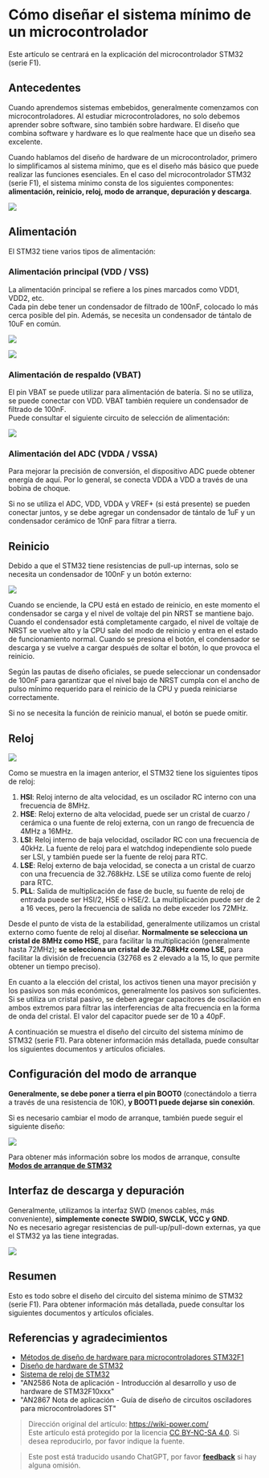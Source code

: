 # Cómo diseñar el sistema mínimo de un microcontrolador

Este artículo se centrará en la explicación del microcontrolador STM32 (serie F1).

## Antecedentes

Cuando aprendemos sistemas embebidos, generalmente comenzamos con microcontroladores. Al estudiar microcontroladores, no solo debemos aprender sobre software, sino también sobre hardware. El diseño que combina software y hardware es lo que realmente hace que un diseño sea excelente.

Cuando hablamos del diseño de hardware de un microcontrolador, primero lo simplificamos al sistema mínimo, que es el diseño más básico que puede realizar las funciones esenciales. En el caso del microcontrolador STM32 (serie F1), el sistema mínimo consta de los siguientes componentes: **alimentación, reinicio, reloj, modo de arranque, depuración y descarga**.

![](https://img.wiki-power.com/d/wiki-media/img/20200605234144.jpg)

## Alimentación

El STM32 tiene varios tipos de alimentación:

### Alimentación principal (VDD / VSS)

La alimentación principal se refiere a los pines marcados como VDD1, VDD2, etc.  
Cada pin debe tener un condensador de filtrado de 100nF, colocado lo más cerca posible del pin. Además, se necesita un condensador de tántalo de 10uF en común.

![](https://img.wiki-power.com/d/wiki-media/img/20200605163136.png)

![](https://img.wiki-power.com/d/wiki-media/img/20200605163204.png)

### Alimentación de respaldo (VBAT)

El pin VBAT se puede utilizar para alimentación de batería. Si no se utiliza, se puede conectar con VDD. VBAT también requiere un condensador de filtrado de 100nF.  
Puede consultar el siguiente circuito de selección de alimentación:

![](https://img.wiki-power.com/d/wiki-media/img/20200605163337.jpg)

### Alimentación del ADC (VDDA / VSSA)

Para mejorar la precisión de conversión, el dispositivo ADC puede obtener energía de aquí. Por lo general, se conecta VDDA a VDD a través de una bobina de choque.

Si no se utiliza el ADC, VDD, VDDA y VREF+ (si está presente) se pueden conectar juntos, y se debe agregar un condensador de tántalo de 1uF y un condensador cerámico de 10nF para filtrar a tierra.

## Reinicio

Debido a que el STM32 tiene resistencias de pull-up internas, solo se necesita un condensador de 100nF y un botón externo:

![](https://img.wiki-power.com/d/wiki-media/img/20200605163429.png)

Cuando se enciende, la CPU está en estado de reinicio, en este momento el condensador se carga y el nivel de voltaje del pin NRST se mantiene bajo. Cuando el condensador está completamente cargado, el nivel de voltaje de NRST se vuelve alto y la CPU sale del modo de reinicio y entra en el estado de funcionamiento normal. Cuando se presiona el botón, el condensador se descarga y se vuelve a cargar después de soltar el botón, lo que provoca el reinicio.

Según las pautas de diseño oficiales, se puede seleccionar un condensador de 100nF para garantizar que el nivel bajo de NRST cumpla con el ancho de pulso mínimo requerido para el reinicio de la CPU y pueda reiniciarse correctamente.

Si no se necesita la función de reinicio manual, el botón se puede omitir.

## Reloj

![](https://img.wiki-power.com/d/wiki-media/img/20200605155729.png)

Como se muestra en la imagen anterior, el STM32 tiene los siguientes tipos de reloj:

1. **HSI**: Reloj interno de alta velocidad, es un oscilador RC interno con una frecuencia de 8MHz.
2. **HSE**: Reloj externo de alta velocidad, puede ser un cristal de cuarzo / cerámica o una fuente de reloj externa, con un rango de frecuencia de 4MHz a 16MHz.
3. **LSI**: Reloj interno de baja velocidad, oscilador RC con una frecuencia de 40kHz. La fuente de reloj para el watchdog independiente solo puede ser LSI, y también puede ser la fuente de reloj para RTC.
4. **LSE**: Reloj externo de baja velocidad, se conecta a un cristal de cuarzo con una frecuencia de 32.768kHz. LSE se utiliza como fuente de reloj para RTC.
5. **PLL**: Salida de multiplicación de fase de bucle, su fuente de reloj de entrada puede ser HSI/2, HSE o HSE/2. La multiplicación puede ser de 2 a 16 veces, pero la frecuencia de salida no debe exceder los 72MHz.

Desde el punto de vista de la estabilidad, generalmente utilizamos un cristal externo como fuente de reloj al diseñar. **Normalmente se selecciona un cristal de 8MHz como HSE**, para facilitar la multiplicación (generalmente hasta 72MHz); **se selecciona un cristal de 32.768kHz como LSE**, para facilitar la división de frecuencia (32768 es 2 elevado a la 15, lo que permite obtener un tiempo preciso).

En cuanto a la elección del cristal, los activos tienen una mayor precisión y los pasivos son más económicos, generalmente los pasivos son suficientes.  
Si se utiliza un cristal pasivo, se deben agregar capacitores de oscilación en ambos extremos para filtrar las interferencias de alta frecuencia en la forma de onda del cristal. El valor del capacitor puede ser de 10 a 40pF.

A continuación se muestra el diseño del circuito del sistema mínimo de STM32 (serie F1). Para obtener información más detallada, puede consultar los siguientes documentos y artículos oficiales.

## Configuración del modo de arranque

**Generalmente, se debe poner a tierra el pin BOOT0** (conectándolo a tierra a través de una resistencia de 10K), **y BOOT1 puede dejarse sin conexión**.

Si es necesario cambiar el modo de arranque, también puede seguir el siguiente diseño:

![](https://img.wiki-power.com/d/wiki-media/img/20200605163537.png)

Para obtener más información sobre los modos de arranque, consulte [**Modos de arranque de STM32**](https://wiki-power.com/STM32的启动模式)

## Interfaz de descarga y depuración

Generalmente, utilizamos la interfaz SWD (menos cables, más conveniente), **simplemente conecte SWDIO, SWCLK, VCC y GND**.  
No es necesario agregar resistencias de pull-up/pull-down externas, ya que el STM32 ya las tiene integradas.

![](https://img.wiki-power.com/d/wiki-media/img/20200605170741.png)

## Resumen

Esto es todo sobre el diseño del circuito del sistema mínimo de STM32 (serie F1). Para obtener información más detallada, puede consultar los siguientes documentos y artículos oficiales.

## Referencias y agradecimientos

- [Métodos de diseño de hardware para microcontroladores STM32F1](https://blog.csdn.net/Creative_Team/article/details/80006705?utm_medium=distribute.pc_relevant.none-task-blog-BlogCommendFromMachineLearnPai2-7&depth_1-utm_source=distribute.pc_relevant.none-task-blog-BlogCommendFromMachineLearnPai2-7)
- [Diseño de hardware de STM32](https://cedar-renjun.github.io/2015/12/12/STM32-Hardware-Design/)
- [Sistema de reloj de STM32](http://blog.chinaunix.net/uid-24219701-id-4081961.html)
- "AN2586 Nota de aplicación - Introducción al desarrollo y uso de hardware de STM32F10xxx"
- "AN2867 Nota de aplicación - Guía de diseño de circuitos osciladores para microcontroladores ST"

> Dirección original del artículo: <https://wiki-power.com/>  
> Este artículo está protegido por la licencia [CC BY-NC-SA 4.0](https://creativecommons.org/licenses/by/4.0/deed.zh). Si desea reproducirlo, por favor indique la fuente.

> Este post está traducido usando ChatGPT, por favor [**feedback**](https://github.com/linyuxuanlin/Wiki_MkDocs/issues/new) si hay alguna omisión.